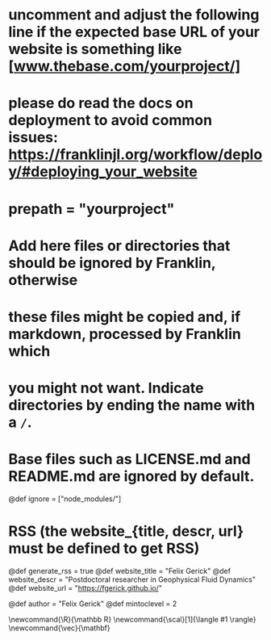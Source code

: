 # uncomment and adjust the following line if the expected base URL of your website is something like [www.thebase.com/yourproject/]
# please do read the docs on deployment to avoid common issues: https://franklinjl.org/workflow/deploy/#deploying_your_website
# prepath = "yourproject"

# Add here files or directories that should be ignored by Franklin, otherwise
# these files might be copied and, if markdown, processed by Franklin which
# you might not want. Indicate directories by ending the name with a `/`.
# Base files such as LICENSE.md and README.md are ignored by default.
@def ignore = ["node_modules/"]

# RSS (the website_{title, descr, url} must be defined to get RSS)
@def generate_rss = true
@def website_title = "Felix Gerick"
@def website_descr = "Postdoctoral researcher in Geophysical Fluid Dynamics"
@def website_url   = "https://fgerick.github.io/"

@def author = "Felix Gerick"
@def mintoclevel = 2

<!--
Add here files or directories that should be ignored by Franklin, otherwise
these files might be copied and, if markdown, processed by Franklin which
you might not want. Indicate directories by ending the name with a `/`.
-->


<!--
Add here global latex commands to use throughout your pages.
-->
\newcommand{\R}{\mathbb R}
\newcommand{\scal}[1]{\langle #1 \rangle}
\newcommand{\vec}{\mathbf}
